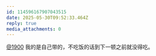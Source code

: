```yaml
---
id: 114596167907043515
date: 2025-05-30T09:52:33.464Z
reply: true
media_attachments: 0
---
```


[@1900](https://social.1900.live/@1900) 我的是自己带的，不吃饭的话到下一顿之前就没得吃。

